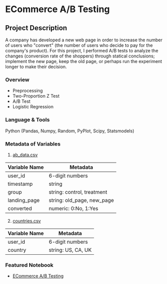 # ECommerce A/B Testing
## Project Description
A company has developed a new web page in order to increase the number of users who "convert" (the number of users who decide to pay for the company's product). For this project, I performed A/B tests to analyze the changes (conversion rate of the shoppers) through statical conclusions; implement the new page, keep the old page, or perhaps run the experiment longer to make their decision. 

### Overview
* Preprocessing 
* Two-Proportion Z Test
* A/B Test
* Logistic Regression

### Language & Tools
Python (Pandas, Numpy, Random, PyPlot, Scipy, Statsmodels)

### Metadata of Variables
1. [ab_data.csv](https://github.com/dpghazi/ECommerce-AB-Testing/blob/main/ab_data.csv)  

| Variable Name | Metadata                   |
|---------------|----------------------------|
| user_id       | 6-digit numbers            |
| timestamp     | string                     |
| group         | string: control, treatment |
| landing_page  | string: old_page, new_page |
| converted     | numeric: 0:No, 1:Yes       |

2. [countries.csv](https://github.com/dpghazi/ECommerce-AB-Testing/blob/main/ab_data.csv)  

| Variable Name | Metadata           |
|---------------|--------------------|
| user_id       | 6-digit numbers    |
| country       | string: US, CA, UK |

### Featured Notebook
* [ECommerce A/B Testing](https://dpghazi.github.io/projects/ecommerce-ab-testing.html)
